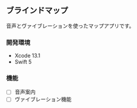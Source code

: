 ## ブラインドマップ

音声とヴァイブレーションを使ったマップアプリです。

### 開発環境
- Xcode 13.1
- Swift 5

### 機能

- [ ] 音声案内
- [ ] ヴァイブレーション機能